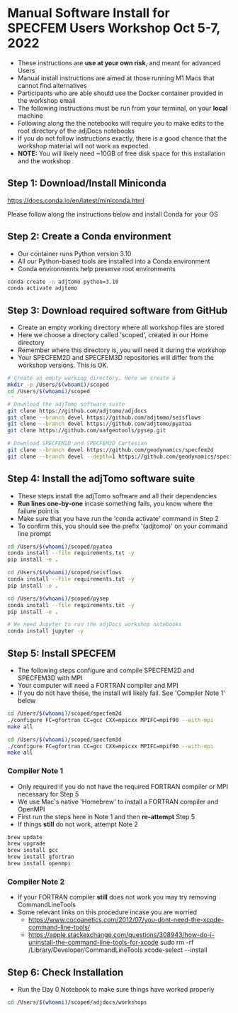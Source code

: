 # Manual Software Install for SPECFEM Users Workshop Oct 5-7, 2022

- These instructions are **use at your own risk**, and meant for advanced Users  
- Manual install instructions are aimed at those running M1 Macs that cannot find alternatives  
- Participants who are able should use the Docker container provided in the workshop email  
- The following instructions must be run from your terminal, on your **local** machine  
- Following along the the notebooks will require you to make edits to the root directory of the adjDocs notebooks
- If you do not follow instructions exactly, there is a good chance that the workshop material will not work as expected.
- **NOTE:** You will likely need ~10GB of free disk space for this installation and the workshop  


## Step 1: Download/Install Miniconda

https://docs.conda.io/en/latest/miniconda.html

Please follow along the instructions below and install Conda for your OS

## Step 2: Create a Conda environment
- Our container runs Python version 3.10
- All our Python-based tools are installed into a Conda environment
- Conda environments help preserve root environments

```bash
conda create -n adjtomo python=3.10
conda activate adjtomo
```

## Step 3: Download required software from GitHub
- Create an empty working directory where all workshop files are stored
- Here we choose a directory called 'scoped', created in our Home directory
- Remember where this directory is, you will need it during the workshop  
- Your SPECFEM2D and SPECFEM3D repositories will differ from the workshop versions. This is OK.

```bash
# Create an empty working directory. Here we create a 
mkdir -p /Users/$(whoami)/scoped
cd /Users/$(whoami)/scoped

# Download the adjTomo software suite
git clone https://github.com/adjtomo/adjdocs 
git clone --branch devel https://github.com/adjtomo/seisflows 
git clone --branch devel https://github.com/adjtomo/pyatoa 
git clone https://github.com/uafgeotools/pysep.git

# Download SPECFEM2D and SPECFEM3D_Cartesian
git clone --branch devel https://github.com/geodynamics/specfem2d 
git clone --branch devel --depth=1 https://github.com/geodynamics/specfem3d
```

## Step 4: Install the adjTomo software suite
- These steps install the adjTomo software and all their dependencies
- **Run lines one-by-one** incase something fails, you know where the failure point is
- Make sure that you have run the 'conda activate' command in Step 2
- To confirm this, you should see the prefix '(adjtomo)' on your command line prompt

```bash
cd /Users/$(whoami)/scoped/pyatoa 
conda install --file requirements.txt -y
pip install -e . 

cd /Users/$(whoami)/scoped/seisflows 
conda install --file requirements.txt -y
pip install -e . 

cd /Users/$(whoami)/scoped/pysep 
conda install --file requirements.txt -y
pip install -e .

# We need Jupyter to run the adjDocs workshop notebooks
conda install jupyter -y
```

## Step 5: Install SPECFEM
- The following steps configure and compile SPECFEM2D and SPECFEM3D with MPI
- Your computer will need a FORTRAN compiler and MPI
- If you do not have these, the install will likely fail. See 'Compiler Note 1' below

```bash
cd /Users/$(whoami)/scoped/specfem2d 
./configure FC=gfortran CC=gcc CXX=mpicxx MPIFC=mpif90 --with-mpi
make all 

cd /Users/$(whoami)/scoped/specfem3d 
./configure FC=gfortran CC=gcc CXX=mpicxx MPIFC=mpif90 --with-mpi 
make all 
```

### Compiler Note 1
- Only required if you do not have the required FORTRAN compiler or MPI necessary for Step 5
- We use Mac's native 'Homebrew' to install a FORTRAN compiler and OpenMPI
- First run the steps here in Note 1 and then **re-attempt** Step 5
- If things **still** do not work, attempt Note 2

```bash
brew update
brew upgrade
brew install gcc
brew install gfortran
brew install openmpi
```

### Compiler Note 2
- If your FORTRAN compiler **still** does not work you may try removing CommandLineTools
- Some relevant links on this procedure incase you are worried  
    - https://www.cocoanetics.com/2012/07/you-dont-need-the-xcode-command-line-tools/
    - https://apple.stackexchange.com/questions/308943/how-do-i-uninstall-the-command-line-tools-for-xcode
sudo rm -rf /Library/Developer/CommandLineTools
xcode-select --install


## Step 6: Check Installation
- Run the Day 0 Notebook to make sure things have worked properly

```bash 
cd /Users/$(whoami)/scoped/adjdocs/workshops


